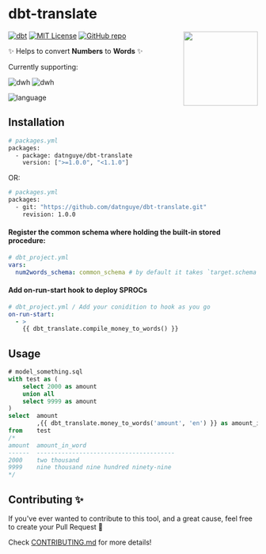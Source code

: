 # dbt-translate

<img align="right" width="150" height="150" src="https://raw.githubusercontent.com/datnguye/dbt-translate/main/docs/assets/img/resp.jpg">

[![dbt](https://img.shields.io/badge/dbt-packages-FF694B?logo=dbt&logoColor=FF694B)](https://hub.getdbt.com/datnguye/dbt_translate/latest/)
[![MIT License](https://img.shields.io/badge/License-MIT-yellow.svg)](LICENSE)
[![GitHub repo](https://img.shields.io/badge/inspired--by-mssql--num2words-brightgreen)](https://github.com/datnguye/mssql-num2words)

✨ Helps to convert **Numbers** to **Words** ✨

Currently supporting:

![dwh](https://img.shields.io/badge/DB-Snowflake-9cf?logo=snowflake&logoColor=white)
![dwh](https://img.shields.io/badge/DB-MSSQL-9cf?logo=microsoftsqlserver&logoColor=white)


![language](https://img.shields.io/badge/language-English(en)-FFCE3E?labelColor=14354C&logo=sql&logoColor=white)

## Installation
```bash
# packages.yml
packages:
  - package: datnguye/dbt-translate
    version: [">=1.0.0", "<1.1.0"]
```
OR:
```bash
# packages.yml
packages:
  - git: "https://github.com/datnguye/dbt-translate.git"
    revision: 1.0.0
```

#### Register the common schema where holding the built-in stored procedure:
```yaml
# dbt_project.yml
vars:
  num2words_schema: common_schema # by default it takes `target.schema
```

#### Add on-run-start hook to deploy SPROCs
```yaml
# dbt_project.yml / Add your conidition to hook as you go
on-run-start:
  - >
    {{ dbt_translate.compile_money_to_words() }}
```

## Usage
```sql
# model_something.sql
with test as (
    select 2000 as amount
    union all
    select 9999 as amount
)
select  amount
        ,{{ dbt_translate.money_to_words('amount', 'en') }} as amount_in_word
from    test
/*
amount  amount_in_word
------  ---------------------------------------
2000    two thousand
9999    nine thousand nine hundred ninety-nine
*/
```

## Contributing ✨
If you've ever wanted to contribute to this tool, and a great cause, feel free to create your Pull Request 💖

Check [CONTRIBUTING.md](https://github.com/datnguye/dbt-translate/blob/main/CONTRIBUTING.md) for more details!
